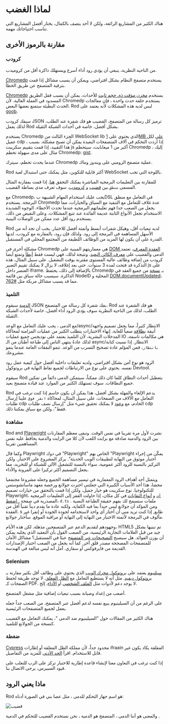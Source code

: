 # لماذا الغضب

هناك الكثير من المشاريع الرائعة، ولكن لا أحد يتصف بالكمال، يختار أفضل المشاريع التي تناسب احتياجاتك مهمة.

## مقارنة بالرموز الأخرى

### كرودب

من الناحية النظرية، ينبغي أن يؤدي رود أداء أسرع ويستهلك ذاكرة أقل من كروميدب.

[Chromedp][chromedp] يستخدم متصفح النظام بشكل افتراضي، ويمكن أن يسبب مشاكل إذا قمت بترقية المتصفح عن طريق الخطأ.

[Chromedp][chromedp] يستخدم [مخزن مؤقت ذي حجم ثابت](https://github.com/chromedp/chromedp/blob/b56cd66/target.go#L69-L73) للأحداث، يمكن أن يسبب قفل الطريق المسدود في العملة العالية. لأن Chromedp يستخدم حلقة حدث واحدة ، فإن معالجات الحدث البطيئة ستمنع بعضها البعض. Rod ليس لديه هذه المشكلات لأنه يعتمد على [goob](https://github.com/ysmood/goob).

سيفك كرودب JSON ترميز كل رسالة من المتصفح، القضيب هو فك شفرة عند الطلب، لذلك يعمل Rod بشكل أفضل، خاصة في أحداث الشبكة الثقيلة.

يستخدم Chromedp الجزء الثالث من WebSocket lib الذي يحتوي على [1MB على](https://github.com/chromedp/chromedp/blob/b56cd66f9cebd6a1fa1283847bbf507409d48225/conn.go#L43-L54) لكل عميل cdp ، إذا أردت التحكم في آلاف المتصفحات البعيدة يمكن أن تصبح مشكلة. بسبب هذا التقييد، إذا قمت بتقييم سكريبت js أكبر من 1 ميغابايت، سيتحطم Chromedp ، إليك مثال على مدى سهولة تحطم Chromedp: [gist](https://gist.github.com/ysmood/0d5b2c878ecbdb598776af7d3d305b79).

عندما يحدث تحطم، سيترك Chromedp عملية متصفح الزومبي على ويندوز وماك.

Rod أكثر قابلية للتكوين، مثل يمكنك حتى استبدال لعبة WebSocket باللوحة التي تحب.

للمقارنة بين التعليمات البرمجية المباشرة يمكنك التحقق [هنا](https://github.com/go-rod/rod/tree/master/lib/examples/compare-chromedp). إذا قمت بمقارنة المثال المسمى `منطق` بين [قضيب](https://github.com/go-rod/rod/tree/master/lib/examples/compare-chromedp/logic/main.go) و [كرومدب](https://github.com/chromedp/examples/blob/master/logic/main.go)، سوف تعرف مدى بساطة القضيب.

مع Chromedp، يجب عليك استخدام المهام الشبيهة بDSL في التعامل مع منطق البرمجة. يستخدم Chromedp عدة غلاف للتعامل مع التنفيذ مع السياق والخيارات، مما يجعل من الصعب جدا فهم تعليماتهم البرمجية عندما تحدث الأخطاء. الوجوه الشديدة الاستخدام تجعل الأنواع الثابتة عديمة الفائدة عند تتبع المشكلات. وعلى النقيض من ذلك، يستخدم رود أقل عدد ممكن من الوصلات البينية.

Rod لديه تبعيات أقل، وهيكل شفرات أبسط وأتمتة أفضل للاختبار. يجب أن تجد أنه من الأسهل المساهمة في البرمجة إلى رود. ولذلك فإن رود، بالمقارنة مع كرودب، لديها القدرة على أن يكون لها المزيد من الوظائف اللطيفة من المجتمع المحلي في المستقبل.

مشكلة أخرى في Chromedp هي معماريتهم المبنية على [DOM العقدة المعرف](https://chromedevtools.github.io/devtools-protocol/tot/DOM/#type-NodeId)، تعتمد الدمى والقضيب على [معرف الكائن البعيد](https://chromedevtools.github.io/devtools-protocol/tot/Runtime/#type-RemoteObjectId). ونتيجة لذلك، فهي ليست فقط [أبطأ](https://github.com/puppeteer/puppeteer/issues/2936) وتمنع أيضا كرودب من إضافة وظائف عالية المستوى مقترنة بوقت التشغيل. على سبيل المثال، هذه التذكرة [](https://github.com/chromedp/chromedp/issues/72) قد فتحت لمدة 3 سنوات. حتى بعد إغلاقه، لا يزال لا يمكنك تقييم التعبير js على العنصر داخل iframe. بالإضافة إلى ذلك، يحتفظ Chromedp بـ [نسخة](https://github.com/chromedp/chromedp/blob/e2970556e3d05f3259c464faeed1ec0e862f0560/target.go#L375-L376) من جميع العقد في الذاكرة. سيسبب حالة سباق بين قائمة NodeID المحلية و [DOM.documentUpdated](https://chromedevtools.github.io/devtools-protocol/tot/DOM/#event-documentUpdated)، مما قد يسبب مشاكل مربكة مثل [#762](https://github.com/chromedp/chromedp/issues/762).

### التلميذ

[الدمية][puppeteer] سيقوم JSON بفك شفرة كل رسالة من المتصفح، Rod هو فك الشفرة عند الطلب، لذلك من الناحية النظرية سوف يؤدي الرود أداء أفضل، خاصة لأحداث الشبكة الثقيلة.

مع الدمى ، يجب عليك التعامل مع الوعد/async/الانتظار كثيراً، مما يجعل تصميم واجهة أنيقة [بطلاقة](https://en.wikipedia.org/wiki/Fluent_interface) صعباً للغاية. إنهاء الاختبارات يتطلب الكثير من عمليات المزامنة لمحاكاة المدخلات البشرية، لأن التلميذ يعتمد على نوديجس جميع عمليات IO هي مكالمات ناسفة، لذلك عادةً ينتهي الناس إلى طباعة أطنان من الـ async/الانتظار. إذا نسيت كتابة `بانتظار`، فمن المؤلم عادة تصحيح التسرب من الوعد. تنمو النفقات العامة عندما ينمو مشروعك.

الرود هو نوع آمن بشكل افتراضي، ولديه تعليقات داخلية أفضل حول كيفية عمل رود نفسه. يحتوي على نوع من الارتباطات لجميع نقاط النهاية في بروتوكول Devtool.

سيقوم Rod بتعطيل أحداث النطاق كلما كان ذلك ممكناً، سيتمكن الدمى دائماً من تمكين جميع النطاقات. سوف تستهلك الكثير من الموارد عند قيادة متصفح بعيد.

Rod يدعم الإلغاء والمهلة بشكل أفضل، هذا يمكن أن يكون حاسم إذا كنت ترغب في التعامل مع الآلاف من الصفحات. على سبيل المثال، لمحاكاة `انقر فوق` علينا إرسال طلبات cdp الخادم، مع [وعود](https://stackoverflow.com/questions/29478751/cancel-a-vanilla-ecmascript-6-promise-chain) لا يمكنك تحقيق شيء مثل "إرسال نصف طلبات cdp فقط"، ولكن مع سياق [](https://golang.org/pkg/context/) يمكننا ذلك.

### مشاهدة

Rod and [Playwright](https://github.com/microsoft/playwright) نشرت لأول مرة تقريبا في نفس الوقت. وتبقى معظم المقارنات بين الرود والدمية صادقة مع برايت اللعب لأن كلا من الرايت والدمية يحافظ عليه نفس المساهمين تقريبا.

وكما قال Playwright في دوك "Playwright" الخاص بهم "Playwright يمكّن من إجراء اختبار موثوق من النهاية لتطبيقات الويب الحديثة". يركز المشروع على الاختبار. ولكن التركيز بالنسبة للرود أكثر عمومية، سواء بالنسبة للتشغيل الآلي للشبكة أو للتخريد، مما يجعل التصميم أكثر تركيزا على المرونة والأداء.

ويتمثل أحد أهداف الرود المعمارية في تيسير مساهمة الجميع وجعله مشروعا مجتمعيا محضا، هذا أحد الأسباب الكبيرة التي جعلتني اخترت جولانغ ورخصة معهد ماساتشوستس للتكنولوجيا. نوع سكريبت هو خيار جميل، ولكن إذا قمت بالتحقق من خيارات تصميم Playwright، [`أي`](https://www.typescriptlang.org/docs/handbook/basic-types.htmvl#any) و [أنواع النقابات](https://www.typescriptlang.org/docs/handbook/unions-and-intersections.html#union-types) في كل مكان، إذا حاولت القفز إلى التعليمات البرمجية المصدرية في صفحة [. اضغط](https://playwright.dev/#version=v1.6.2&path=docs%2Fapi.md&q=pageclickselector-options)، `d.ts` ملفات ستسمح لك بفهم حقيقة الطباعة النصية . ومن المؤكد أن جولانغ ليس جيداً بما فيه الكفاية، ولكنه عادة ما يقدم ديناً تقنياً أقل من العقدة. s طابع, إذا كنت تريد مني أن أختار أي واحد لاستخدامه لجودة الجودة أو إنفرا غير مألوف في البرمجة لأتمتة الاختبار من النهاية إلى النهاية أو مراقبة الموقع. سأختار جولانغ.

وجهودهم لتقديم الدعم عبر المتصفحين مذهلة. لكن هذه الأيام، HTML5 تم تبنيها بشكل جيد من قبل العلامات التجارية الرئيسية، من الصعب القول بأن التعقيد الذي يجلبه يمكن أن يوزن الفوائد. هل سيصبح [التصحيحات عبر المتصفح](https://github.com/microsoft/playwright/tree/master/browser_patches) عبئا في المستقبل؟ مشاكل الأمان للمتصفحات المصححة مصدر قلق آخر. كما أنه يجعل من الصعب اختبار الإصدارات القديمة من فايرفوكس أو سفاري. آمل أنه ليس مبالغة في الهندسة.

### Selenium

[سيلنيوم](https://www.selenium.dev/) يعتمد على [بروتوكول محرك الويب](https://www.w3.org/TR/webdriver/) الذي يحتوي على وظائف أقل بكثير مقارنة بـ [بروتوكول ديفيد](https://chromedevtools.github.io/devtools-protocol). مثل أنه لا يستطيع التعامل مع [الظل المغلق](https://github.com/sukgu/shadow-automation-selenium/issues/7#issuecomment-563062460). لا توجد طريقة لحفظ الصفحات كـ PDF. لا يوجد دعم لأدوات مثل [الملف الشخصي](https://chromedevtools.github.io/devtools-protocol/tot/Profiler/) أو [الأداء](https://chromedevtools.github.io/devtools-protocol/tot/Performance/)، إلخ.

أصعب من إعداد وصيانة بسبب تبعيات إضافية مثل مشغل المتصفح.

على الرغم من أن السيلينيوم يبيع نفسه لدعم أفضل عبر المتصفح، من الصعب جداً جعله يعمل لجميع المتصفحات الرئيسية.

هناك الكثير من المقالات حول "السيلينيوم ضد الدمى "، يمكنك التعامل مع القضيب كنسخة من الجولانغ للتلميذ.

### ضغطة

[Cypress](https://www.cypress.io/) محدود جداً، لأن مملكة الظل المغلقة أو إطارات ifraain المغلقة يكاد يكون غير قابل للاستخدام. اقرأ [الحد الأدنى](https://docs.cypress.io/guides/references/trade-offs.html) للمزيد من التفاصيل.

إذا كنت ترغب في التعاون معنا لإنشاء قاعدة إطارية للاختبار تركز على الرب للتغلب على قيود السيبرس، يرجى الاتصال بنا.

## ماذا يعني الرود

Rod هو اسم جهاز التحكم للدمى ، مثل عصا بني في الصورة أدناه:

![قضيب](https://user-images.githubusercontent.com/1415488/80178856-31cd8880-863a-11ea-83e9-64f84be3282d.png ":size=200")

والمعنى هو أننا الدمى ، المتصفح هو الدمية ، نحن نستخدم القضيب للتحكم في الدمية .

[chromedp]: https://github.com/chromedp/chromedp
[puppeteer]: https://github.com/puppeteer/puppeteer

